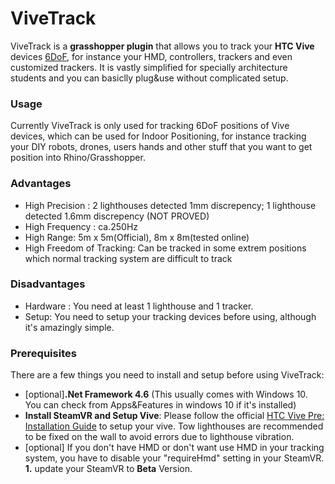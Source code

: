 # ViveTrack
ViveTrack is a **grasshopper plugin** that allows you to track your **HTC Vive** devices [6DoF](https://en.wikipedia.org/wiki/Six_degrees_of_freedom?oldformat=true), for instance your HMD, controllers, trackers and even customized trackers. It is vastly simplified for specially architecture students and you can basiclly plug&use without complicated setup.


### Usage
Currently ViveTrack is only used for tracking 6DoF positions of Vive devices, which can be used for Indoor Positioning, for instance tracking your DIY robots, drones, users hands and other stuff that you want to get position into Rhino/Grasshopper.

### Advantages
* High Precision : 2 lighthouses detected 1mm discrepency; 1 lighthouse detected 1.6mm discrepency (NOT PROVED)
* High Frequency : ca.250Hz
* High Range: 5m x 5m(Official), 8m x 8m(tested online)
* High Freedom of Tracking: Can be tracked in some extrem positions which normal tracking system are difficult to track
### Disadvantages
* Hardware : You need at least 1 lighthouse and 1 tracker.
* Setup: You need to setup your tracking devices before using, although it's amazingly simple.

### Prerequisites

There are a few things you need to install and setup before using ViveTrack:

 * [optional]**.Net Framework 4.6** (This usually comes with Windows 10. You can check from Apps&Features in windows 10 if it's installed)
 * **Install SteamVR and Setup Vive**: Please follow the official [HTC Vive Pre: Installation Guide](https://support.steampowered.com/kb_article.php?ref=2001-UXCM-4439) to setup your vive. Tow lighthouses are recommended to be fixed on the wall to avoid errors due to lighthouse vibration.
 * [optional] If you don't have HMD or don't want use HMD in your tracking system, you have to disable your "requireHmd" setting in your SteamVR. **1.** update your SteamVR to **Beta** Version.